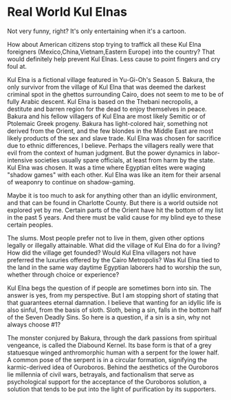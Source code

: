 # Real World Kul Elnas 

Not very funny, right? It's only entertaining when it's a cartoon. 

How about American citizens stop trying to traffick all these 
Kul Elna foreigners (Mexico,China,Vietnam,Eastern Europe) into the country? 
That would definitely help prevent Kul Elnas. Less cause to point fingers and 
cry foul at. 

Kul Elna is a fictional village featured in Yu-Gi-Oh's Season 5. Bakura, the 
only survivor from the village of Kul Elna that was deemed the darkest criminal 
spot in the ghettos surrounding Cairo, does not seem to me to be of fully Arabic descent. 
Kul Elna is based on the Thebani necropolis, a destitute and barren region for the dead 
to enjoy themselves in peace. Bakura and his fellow villagers of Kul Elna are most likely 
Semitic or of Ptolemaic Greek progeny. Bakura has light-colored hair, something not derived 
from the Orient, and the few blondes in the Middle East are most likely products of the sex 
and slave trade. Kul Elna was chosen for sacrifice due to ethnic differences, I believe. 
Perhaps the villagers really were that evil from the context of human judgment. But the 
power dynamics in labor-intensive societies usually spare officials, at least from harm by the 
state. Kul Elna was chosen. It was a time where Egyptian elites were waging "shadow games" 
with each other. Kul Elna was like an item for their arsenal of weaponry to continue on 
shadow-gaming. 

Maybe it is too much to ask for anything other than an idyllic environment, and that can be 
found in Charlotte County. But there is a world outside not explored yet by me. Certain parts 
of the Orient have hit the bottom of my list in the past 5 years. And there must be valid cause 
for my blind eye to these certain peoples.

The slums. Most people prefer not to live in them, given other options legally or illegally 
attainable. What did the village of Kul Elna do for a living? How did the village get founded? 
Would Kul Elna villagers not have preferred the luxuries offered by the Cairo Metropolis? Was 
Kul Elna tied to the land in the same way daytime Egyptian laborers had to worship the sun, whether 
through choice or experience? 

Kul Elna begs the question of if people are sometimes born into sin. The answer is yes, from my perspective. 
But I am stopping short of stating that that guarantees eternal damnation. I believe that wanting for an 
idyllic life is also sinful, from the basis of sloth. Sloth, being a sin, falls in the bottom half 
of the Seven Deadly Sins. So here is a question, if a sin is a sin, why not always choose #1?

The monster conjured by Bakura, through the dark passions from spiritual vengeance, is called the Diabound 
Kernel. Its base form is that of a grey statuesque winged anthromorphic human with a serpent for the lower 
half. A common pose of the serpent is in a circular formation, signifying the karmic-derived idea of Ouroboros. 
Behind the aesthetics of the Ouroboros lie millennia of civil wars, betrayals, and factionalism that serve as 
psychological support for the acceptance of the Ouroboros solution, a solution that tends to be put into the 
light of purification by its supporters.
